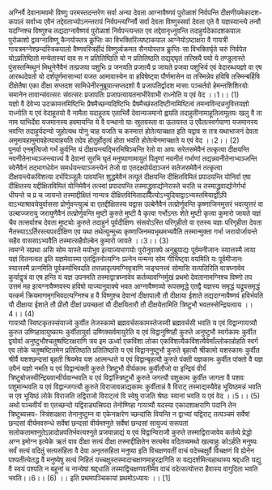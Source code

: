 

  
अग्निर्वै देवानामवमो विष्णुः परमस्तदन्तरेण सर्वा अन्या देवता आग्नावैष्णवं पुरोळाशं निर्वपन्ति दीक्षणीयमेकादश- कपालं सर्वाभ्य एवैनं तद्देवताभ्योऽनन्तरायं निर्वपन्त्यग्निर्वै सर्वा देवता विष्णुस्सर्वा देवता एते वै यज्ञस्यान्त्ये तन्वौ यदग्निश्च विष्णुश्च तद्यदाग्नावैष्णवं पुरोळाशं निर्वपन्त्यन्तत एव तद्देवानृध्नुवन्ति तदाहुर्यदेकादशकपालः पुरोळाशो द्वावग्नाविष्णू कैनयोस्तत्र कॢप्तिः का विभक्तिरित्यष्टाकपाल आग्नेयोऽष्टाक्षरा वै गायत्री गायत्रमग्नेश्छन्दस्त्रिकपालो वैष्णवस्त्रिर्हीदं विष्णुर्व्यक्रमत सैनयोस्तत्र कॢप्तिः सा विभक्तिर्घृते चरुं निर्वपेत योऽप्रतिष्ठितो मन्येतास्यां वाव स न प्रतितिष्ठिति यो न प्रतितिष्ठति तद्यद्घृतं तत्स्रियै पयो ये तण्डुलास्ते पुंसस्तन्मिथुनं मिथुनेनैवैनं तत्प्रजया पशुभिः प्र जनयति प्रजात्यै प्र जायते प्रजया पशुभिर्य एवं वेदारब्धयज्ञो वा एष आरब्धदेवतो यो दर्शपूर्णमासाभ्यां यजत आमावास्येन वा हविषेष्ट्वा पौर्णमासेन वा तस्मिन्नेव हविषि तस्मिन्बर्हिषि दीक्षेतैषा एका दीक्षा सप्तदश सामिधेनीरनुब्रूयात्सप्तदशो वै प्रजापतिर्द्वादश मासाः पञ्चर्तवो हेमन्तशिशिरयोः समानेन तावान्संवत्सरः संवत्सरः प्रजापतिः प्रजापत्यायतनाभीरेवाभी राध्नोति य एवं वेद ।।1।। (1)  
यज्ञो वै देवेभ्य उदक्रामत्तमिष्टिभिः प्रैषमैच्छन्यदिष्टिभिः प्रैषमैच्छंस्तदिष्टीनामिष्टित्वं तमन्वविन्दन्ननुवित्तयज्ञो राध्नोति य एवं वेदाहूतयो वै नामैता यदाहुतय एताभिर्वै देवान्यजमानो ह्वयति तदाहुतीनामाहूतित्वमूतयः खलु वै ता नाम याभिर्देवा यजमानस्य हवमायन्ति ये वै पन्थानो याः स्रुतयस्ता वा ऊतयस्त उ एवैतत्स्वर्गयाणा यजमानस्य भवन्ति तदाहुर्यदन्यो जुहोत्यथ योनु चाह यजति च कस्मात्तं होतेत्याचक्षत इति यद्वाव स तत्र यथाभाजनं देवता अमुमावहामुमावहेत्यावाहयति तदेव होतुर्होतृत्वं होता भवति होतेत्येनमाचक्षते य एवं वेद ।।2।। (2)  
पुनर्वा एनमृत्विजो गर्भं कुर्वन्ति यं दीक्षयन्त्यद्भिरभिषिञ्चन्ति रेतो वा आपः सरेतसमेवैनं तत्कृत्वा दीक्षयन्ति नवनीतेनाभ्यञ्जन्त्याज्यं वै देवानां सुरभि घृतं मनुष्याणामायुतं पितृणां नवनीतं गर्भाणां तद्यन्नवनीतेनाभ्यञ्जन्ति स्वेनैवैनं तद्भागधेयेन समर्धयन्त्याञ्जन्त्येनं तेजो वा एतदक्ष्योर्यदाञ्जनं सतेजसमेवैनं तत्कृत्वा दीक्षयन्त्येकविंशत्या दर्भपिञ्जूलैः पावयन्ति शुद्धमेवैनं तत्पूतं दीक्षयन्ति दीक्षितविमितं प्रपादयन्ति योनिर्वा एषा दीक्षितस्य यद्दीक्षितविमितं योनिमेवैनं तत्स्वां प्रपादयन्ति तस्माद्ध्रुवाद्योनेरास्ते चरति च तस्माद्ध्रुवाद्योनेर्गर्भा धीयन्ते च प्र च जायन्ते तस्माद्दीक्षितं नान्यत्र दीक्षितविमितादादित्योऽभ्युदियाद्वाऽभ्यस्तमियाद्वाऽपि वाऽभ्याश्रावयेयुर्वाससा प्रोर्णुवन्त्युल्बं वा एतद्दीक्षितस्य यद्वास उल्बेनैवैनं तत्प्रोर्णुवन्ति कृष्णाजिनमुत्तरं भवत्युत्तरं वा उल्बाज्जरायु जरायुणैवैनं तत्प्रोर्णुवन्ति मुष्टी कुरुते मुष्टी वै कृत्वा गर्भोऽन्तः शेते मुष्टी कृत्वा कुमारो जायते यज्ञं चैव तत्सर्वाश्च देवता मुष्ट्योः कुरुते तदाहुर्न पूर्वदीक्षिणः संसवोऽस्ति परिगृहीतो वा एतस्य यज्ञः परिगृहीता देवता नैतस्याऽऽर्तिरस्त्यपरदीक्षिण एव यथा तथेत्युन्मुच्य कृष्णाजिनमवभृथमभ्यवैति तस्मान्मुक्ता गर्भा जरायोर्जायन्ते सहैव वाससाऽभ्यवैति तस्मात्सहैवोल्बेन कुमारो जायते ।।3।। (3)  
त्वमग्ने सप्रथा असि सोम यास्ते मयोभुव इत्याज्यभागयोः पुरोनुवाक्ये अनुब्रूयाद्यः पूर्वमनीजानः स्यात्तस्मै त्वया यज्ञं वितनत्वत इति यज्ञमेवास्मा एतद्वितनोत्यग्निः प्रत्नेन मन्मना सोम गीर्भिष्ट्वा वयमिति यः पूर्वमीजानः स्यात्तस्मै प्रत्नमिति पूर्वकर्माभिवदति तत्तन्नादृत्यमग्निवृत्राणि जङ्घनत्त्वं सोमासि सत्पतिरिति वात्रघ्नावेव कुर्याद्वृत्रं वा एष हन्ति यं यज्ञ उपनमति तस्माद्वात्रघ्नावेव कर्तव्यावग्निर्मुखं प्रथमो देवतानामग्निश्च विष्णो तप उत्तमं मह इत्यग्नावैष्णवस्य हविषो याज्यानुवाक्ये भवत आग्नावैष्णव्यो रूपसमृद्धे एतद्वै यज्ञस्य समृद्धं यद्रूपसमृद्धं यत्कर्म क्रियमाणमृगभिवदत्यग्निश्च ह वै विष्णुश्च देवानां दीक्षापालौ तौ दीक्षाया ईशाते तद्यदाग्नावैष्णवं हविर्भवति यौ दीक्षाया ईशाते तौ प्रीतौ दीक्षां प्रयच्छतां यौ दीक्षयितारौ तौ दीक्षयेतामिति त्रिष्टुभौ भवतस्सेन्द्रियत्वाय ।।4।। (4)  
गायत्र्यौ स्विष्टकृतस्संयाज्ये कुर्वीत तेजस्कामो ब्रह्मवर्चसकामस्तेजस्वी ब्रह्मवर्चसी भवति य एवं विद्वान्गायत्र्यौ कुरुत उष्णिहावायुष्कामः कुर्वीतायुर्वा उष्णिक्सर्वमायुरेति य एवं विद्वानुष्णिहौ कुरुते अनुष्टुभौ स्वर्गकामः कुर्वीत द्वयोर्वा अनुष्टुभौश्चतुष्षष्टिरक्षराणि त्रय इम ऊर्ध्वा एकविंशा लोका एकविंशत्यैकविंशत्यैवेमाँल्लोकान्रोहति स्वर्ग एव लोके चतुष्षष्टितमेन प्रतितिष्ठति प्रतितिष्ठति य एवं विद्वाननुष्टुभौ कुरुते बृहत्यौ श्रीकामो यशस्कामः कुर्वीत श्रीर्वै यशश्छन्दसां बृहती श्रियमेव यश आत्मन्धत्ते य एवं विद्वान्बृहत्यौ कुरुते पंक्ती यज्ञकामः कुर्वीत पांक्तो वै यज्ञ उपैनं यज्ञो नमति य एवं विद्वान्पंक्ती कुरुते त्रिष्टुभौ वीर्यकामः कुर्वीतौजो वा इन्द्रियं वीर्यं त्रिष्टुबोजस्वीन्द्रियवान्वीर्यवान्भवति य एवं विद्वांस्त्रिष्टुभौ कुरुते जगत्यौ पशुकामः कुर्वीत जागता वै पशवः पशुमान्भवति य एवं विद्वान्जगत्यौ कुरुते विराजावन्नाद्यकामः कुर्वीतान्नं वै विराट् तस्माद्यस्यैवेह भूयिष्ठमन्नं भवति स एव भूयिष्ठं लोके विराजति तद्विराजो विराट्त्वं वि स्वेषु राजति श्रेष्ठः स्वानां भवति य एवं वेद ।।5।। (5)  
अथो पञ्चवीर्यं वा एतच्छन्दो यद्विराड्यत्त्रिपदा तेनोष्णिहा गायत्र्यौ यदस्या एकादशाक्षराणि पदानि तेन त्रिष्टुब्यत्त्रय- स्त्रिंशदक्षरा तेनानुष्टुम्न वा एकेनाक्षरेण च्छन्दांसि वियन्ति न द्वाभ्यां यद्विराट् तत्पञ्चमं सर्वेषां छन्दसां वीर्यमवरुन्धे सर्वेषां छन्दसां वीर्यमश्नुते सर्वेषां छन्दसां सायुज्यं सरूपतां सलोकतामश्नुतेऽन्नादोन्नपतिर्भवत्यश्नुते प्रजयान्नाद्यं य एवं विद्वान्विराजौ कुरुते तस्माद्विराजावेव कर्तव्ये प्रेद्धो अग्न इमोग्न इत्येके ऋतं वाव दीक्षा सत्यं दीक्षा तस्माद्दीक्षितेन सत्यमेव वदितव्यमथो खल्वाहुः कोऽर्हति मनुष्यः सर्वं सत्यं वदितुं सत्यसंहिता वै देवा अनृतसहिता मनुष्या इति विचक्षणवतीं वाचं वदेच्चक्षुर्वै विचक्षणं वि ह्येनेन पश्यतीत्येतद्ध वै मनुष्येषु सत्यं निहितं यच्चक्षुस्तस्मादाचक्षाणमाहुरद्रागिति स यद्यदर्शमित्यहाथास्य श्रद्दधति यद्यु वै स्वयं पश्यति न बहूनां च नान्येषां श्रद्दधाति तस्माद्विचक्षणवतीमेव वाचं वदेत्सत्योत्तरा हैवास्य वागुदिता भवति भवति।।6।। (6) ।। इति प्रथमपञ्चिकायां प्रथमोऽध्यायः ।। [1]  
